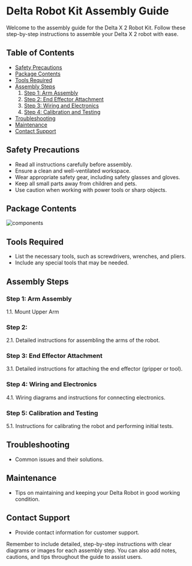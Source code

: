# Delta Robot Kit Assembly Guide

Welcome to the assembly guide for the Delta X 2 Robot Kit. Follow these step-by-step instructions to assemble your Delta X 2 robot with ease.

## Table of Contents
- [Safety Precautions](#safety-precautions)
- [Package Contents](#package-contents)
- [Tools Required](#tools-required)
- [Assembly Steps](#assembly-steps)
    1. [Step 1: Arm Assembly](#step-1-arm-assembly)
    2. [Step 2: End Effector Attachment](#step-2-)
    3. [Step 3: Wiring and Electronics](#step-3-)
    4. [Step 4: Calibration and Testing](#step-4-)
- [Troubleshooting](#troubleshooting)
- [Maintenance](#maintenance)
- [Contact Support](#contact-support)

## Safety Precautions <a name="safety-precautions"></a>
- Read all instructions carefully before assembly.
- Ensure a clean and well-ventilated workspace.
- Wear appropriate safety gear, including safety glasses and gloves.
- Keep all small parts away from children and pets.
- Use caution when working with power tools or sharp objects.

## Package Contents <a name="package-contents"></a>

![components](https://1.bp.blogspot.com/-MgzXqkMBONI/YOEu70skY9I/AAAAAAAADTI/A-6DcRk2bF8InU6wkTRUxWP41UHCLf9ZwCNcBGAsYHQ/s16000/partlist_x2asmbly.png)

## Tools Required <a name="tools-required"></a>
- List the necessary tools, such as screwdrivers, wrenches, and pliers.
- Include any special tools that may be needed.

## Assembly Steps <a name="assembly-steps"></a>

### Step 1: Arm Assembly <a name="step-1-arm-assembly"></a>
1.1. Mount Upper Arm


### Step 2:  <a name=""></a>
2.1. Detailed instructions for assembling the arms of the robot.

### Step 3: End Effector Attachment <a name="step-3-end-effector-attachment"></a>
3.1. Detailed instructions for attaching the end effector (gripper or tool).

### Step 4: Wiring and Electronics <a name="step-4-wiring-and-electronics"></a>
4.1. Wiring diagrams and instructions for connecting electronics.

### Step 5: Calibration and Testing <a name="step-5-calibration-and-testing"></a>
5.1. Instructions for calibrating the robot and performing initial tests.

## Troubleshooting <a name="troubleshooting"></a>
- Common issues and their solutions.

## Maintenance <a name="maintenance"></a>
- Tips on maintaining and keeping your Delta Robot in good working condition.

## Contact Support <a name="contact-support"></a>
- Provide contact information for customer support.

Remember to include detailed, step-by-step instructions with clear diagrams or images for each assembly step. You can also add notes, cautions, and tips throughout the guide to assist users.
